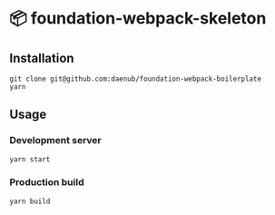 # 📦 foundation-webpack-skeleton

## Installation

```
git clone git@github.com:daenub/foundation-webpack-boilerplate
yarn
```

## Usage

### Development server

```bash
yarn start
```

### Production build

```bash
yarn build
```
